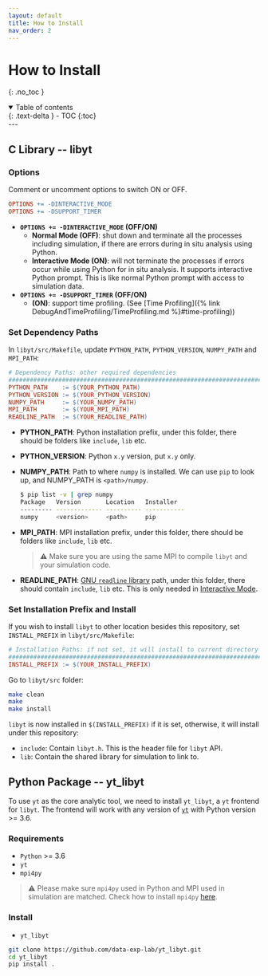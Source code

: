 ```yaml
---
layout: default
title: How to Install
nav_order: 2
---
```

# How to Install
{: .no_toc }
<details open markdown="block">
  <summary>
    Table of contents
  </summary>
  {: .text-delta }
- TOC
{:toc}
</details>
---

## C Library -- libyt
### Options
Comment or uncomment options to switch ON or OFF.
```makefile
OPTIONS += -DINTERACTIVE_MODE
OPTIONS += -DSUPPORT_TIMER
```
- **`OPTIONS += -DINTERACTIVE_MODE` (OFF/ON)**
  - **Normal Mode (OFF)**: shut down and terminate all the processes including simulation, if there are errors during in situ analysis using Python.
  - **Interactive Mode (ON)**: will not terminate the processes if errors occur while using Python for in situ analysis. It supports interactive Python prompt. This is like normal Python prompt with access to simulation data.
- **`OPTIONS += -DSUPPORT_TIMER` (OFF/ON)**
  - **(ON)**: support time profiling. (See [Time Profiling]({% link DebugAndTimeProfiling/TimeProfiling.md %}#time-profiling))

### Set Dependency Paths
In `libyt/src/Makefile`, update `PYTHON_PATH`, `PYTHON_VERSION`, `NUMPY_PATH` and `MPI_PATH`:
```makefile
# Dependency Paths: other required dependencies
#######################################################################################################
PYTHON_PATH    := $(YOUR_PYTHON_PATH)
PYTHON_VERSION := $(YOUR_PYTHON_VERSION)
NUMPY_PATH     := $(YOUR_NUMPY_PATH)
MPI_PATH       := $(YOUR_MPI_PATH)
READLINE_PATH  := $(YOUR_READLINE_PATH)
```

- **PYTHON_PATH**: Python installation prefix, under this folder, there should be folders like `include`, `lib` etc.
- **PYTHON_VERSION**: Python `x.y` version, put `x.y` only.
- **NUMPY_PATH**: Path to where `numpy` is installed. We can use `pip` to look up, and NUMPY_PATH is `<path>/numpy`.

  ```bash
  $ pip list -v | grep numpy
  Package   Version       Location   Installer
  --------- ------------- ---------- -----------
  numpy     <version>     <path>     pip
  ```
- **MPI_PATH**: MPI installation prefix, under this folder, there should be folders like `include`, `lib` etc.
  > :warning: Make sure you are using the same MPI to compile `libyt` and your simulation code.
- **READLINE_PATH**: [GNU `readline` library](https://tiswww.case.edu/php/chet/readline/rltop.html) path, under this folder, there should contain `include`, `lib` etc. This is only needed in [Interactive Mode](#options).

### Set Installation Prefix and Install
If you wish to install `libyt` to other location besides this repository, set `INSTALL_PREFIX` in `libyt/src/Makefile`:
```makefile
# Installation Paths: if not set, it will install to current directory
#######################################################################################################
INSTALL_PREFIX := $(YOUR_INSTALL_PREFIX)
```

Go to `libyt/src` folder:
```bash
make clean
make
make install
```

`libyt` is now installed in `$(INSTALL_PREFIX)` if it is set, otherwise, it will install under this repository: 
- `include`: Contain `libyt.h`. This is the header file for `libyt` API.
- `lib`: Contain the shared library for simulation to link to.

## Python Package -- yt_libyt
To use `yt` as the core analytic tool, we need to install `yt_libyt`, a `yt` frontend for `libyt`. 
The frontend will work with any version of [`yt`](https://yt-project.org/) with Python version >= 3.6.

### Requirements
- `Python` >= 3.6
- `yt`
- `mpi4py`

> :warning: Please make sure `mpi4py` used in Python and MPI used in simulation are matched. Check how to install `mpi4py` [here](https://mpi4py.readthedocs.io/en/stable/install.html#installation).

### Install
- `yt_libyt`

```bash
git clone https://github.com/data-exp-lab/yt_libyt.git
cd yt_libyt
pip install .
```
